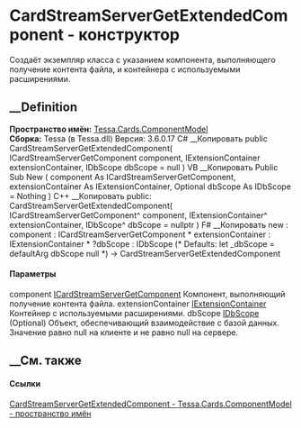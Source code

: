 # CardStreamServerGetExtendedComponent - конструктор
Создаёт экземпляр класса с указанием компонента, выполняющего получение
контента файла, и контейнера с используемыми расширениями.
## __Definition
 **Пространство имён:**
[Tessa.Cards.ComponentModel](N_Tessa_Cards_ComponentModel.htm)  
 **Сборка:** Tessa (в Tessa.dll) Версия: 3.6.0.17
C# __Копировать
     public CardStreamServerGetExtendedComponent(
    	ICardStreamServerGetComponent component,
    	IExtensionContainer extensionContainer,
    	IDbScope dbScope = null
    )
VB __Копировать
     Public Sub New ( 
    	component As ICardStreamServerGetComponent,
    	extensionContainer As IExtensionContainer,
    	Optional dbScope As IDbScope = Nothing
    )
C++ __Копировать
     public:
    CardStreamServerGetExtendedComponent(
    	ICardStreamServerGetComponent^ component, 
    	IExtensionContainer^ extensionContainer, 
    	IDbScope^ dbScope = nullptr
    )
F# __Копировать
     new : 
            component : ICardStreamServerGetComponent * 
            extensionContainer : IExtensionContainer * 
            ?dbScope : IDbScope 
    (* Defaults:
            let _dbScope = defaultArg dbScope null
    *)
    -> CardStreamServerGetExtendedComponent
#### Параметры
component
[ICardStreamServerGetComponent](T_Tessa_Cards_ComponentModel_ICardStreamServerGetComponent.htm)
    Компонент, выполняющий получение контента файла.
extensionContainer
[IExtensionContainer](T_Tessa_Extensions_IExtensionContainer.htm)
    Контейнер с используемыми расширениями.
dbScope [IDbScope](T_Tessa_Platform_Data_IDbScope.htm) (Optional)
     Объект, обеспечивающий взаимодействие с базой данных. Значение равно null на клиенте и не равно null на сервере. 
## __См. также
#### Ссылки
[CardStreamServerGetExtendedComponent -
](T_Tessa_Cards_ComponentModel_CardStreamServerGetExtendedComponent.htm)
[Tessa.Cards.ComponentModel - пространство
имён](N_Tessa_Cards_ComponentModel.htm)
